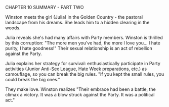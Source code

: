 CHAPTER 10 SUMMARY - PART TWO

Winston meets the girl (Julia) in the Golden Country - the pastoral landscape from his dreams. She leads him to a hidden clearing in the woods.

Julia reveals she's had many affairs with Party members. Winston is thrilled by this corruption: "The more men you've had, the more I love you... I hate purity, I hate goodness!" Their sexual relationship is an act of rebellion against the Party.

Julia explains her strategy for survival: enthusiastically participate in Party activities (Junior Anti-Sex League, Hate Week preparations, etc.) as camouflage, so you can break the big rules. "If you kept the small rules, you could break the big ones."

They make love. Winston realizes "Their embrace had been a battle, the climax a victory. It was a blow struck against the Party. It was a political act."